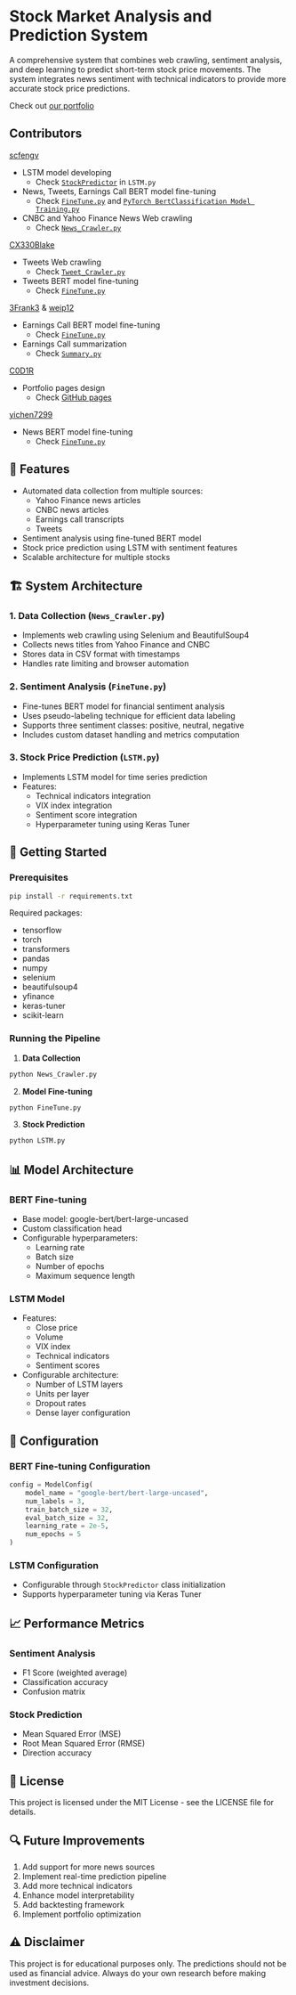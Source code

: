 # Stock Market Analysis and Prediction System

A comprehensive system that combines web crawling, sentiment analysis, and deep learning to predict short-term stock price movements. The system integrates news sentiment with technical indicators to provide more accurate stock price predictions.

Check out [our portfolio](https://scfengv.github.io/GDSC-ai-stock/)

## Contributors
[scfengv](https://github.com/scfengv)
- LSTM model developing
  - Check [`StockPredictor`](https://github.com/scfengv/GDSC-ai-stock/blob/main/LSTM.py) in `LSTM.py`
- News, Tweets, Earnings Call BERT model fine-tuning
  - Check [`FineTune.py`](https://github.com/scfengv/GDSC-ai-stock/blob/main/FineTune.py) and [`PyTorch BertClassification Model Training.py`](https://github.com/scfengv/GDSC-ai-stock/blob/main/PyTorch%20BertClassification%20Model%20Training.py)
- CNBC and Yahoo Finance News Web crawling
  - Check [`News_Crawler.py`](https://github.com/scfengv/GDSC-ai-stock/blob/main/News_Crawler.py)

[CX330Blake](https://github.com/CX330Blake)
- Tweets Web crawling
  - Check [`Tweet_Crawler.py`](https://github.com/scfengv/GDSC-ai-stock/blob/main/Tweet_Crawler.py)
- Tweets BERT model fine-tuning
  - Check [`FineTune.py`](https://github.com/scfengv/GDSC-ai-stock/blob/main/FineTune.py)

[3Frank3](https://github.com/3Frank3) & [weip12](https://github.com/weip12)
- Earnings Call BERT model fine-tuning
  - Check [`FineTune.py`](https://github.com/scfengv/GDSC-ai-stock/blob/main/FineTune.py)
- Earnings Call summarization
  - Check [`Summary.py`](https://github.com/scfengv/GDSC-ai-stock/blob/main/data/Earnings%20Call/Summary.py)

[C0D1R](https://github.com/C0D1R)
- Portfolio pages design
  - Check [GitHub pages](https://scfengv.github.io/GDSC-ai-stock/)

[yichen7299](https://github.com/yichen7299)
- News BERT model fine-tuning
  - Check [`FineTune.py`](https://github.com/scfengv/GDSC-ai-stock/blob/main/FineTune.py)

## 🌟 Features

- Automated data collection from multiple sources:
  - Yahoo Finance news articles
  - CNBC news articles
  - Earnings call transcripts
  - Tweets
- Sentiment analysis using fine-tuned BERT model
- Stock price prediction using LSTM with sentiment features
- Scalable architecture for multiple stocks

## 🏗 System Architecture

### 1. Data Collection (`News_Crawler.py`)
- Implements web crawling using Selenium and BeautifulSoup4
- Collects news titles from Yahoo Finance and CNBC
- Stores data in CSV format with timestamps
- Handles rate limiting and browser automation

### 2. Sentiment Analysis (`FineTune.py`)
- Fine-tunes BERT model for financial sentiment analysis
- Uses pseudo-labeling technique for efficient data labeling
- Supports three sentiment classes: positive, neutral, negative
- Includes custom dataset handling and metrics computation

### 3. Stock Price Prediction (`LSTM.py`)
- Implements LSTM model for time series prediction
- Features:
  - Technical indicators integration
  - VIX index integration
  - Sentiment score integration
  - Hyperparameter tuning using Keras Tuner

## 🚀 Getting Started

### Prerequisites
```bash
pip install -r requirements.txt
```

Required packages:
- tensorflow
- torch
- transformers
- pandas
- numpy
- selenium
- beautifulsoup4
- yfinance
- keras-tuner
- scikit-learn

### Running the Pipeline

1. **Data Collection**
```bash
python News_Crawler.py
```

2. **Model Fine-tuning**
```bash
python FineTune.py
```

3. **Stock Prediction**
```bash
python LSTM.py
```

## 📊 Model Architecture

### BERT Fine-tuning
- Base model: google-bert/bert-large-uncased
- Custom classification head
- Configurable hyperparameters:
  - Learning rate
  - Batch size
  - Number of epochs
  - Maximum sequence length

### LSTM Model
- Features:
  - Close price
  - Volume
  - VIX index
  - Technical indicators
  - Sentiment scores
- Configurable architecture:
  - Number of LSTM layers
  - Units per layer
  - Dropout rates
  - Dense layer configuration

## 🔧 Configuration

### BERT Fine-tuning Configuration
```python
config = ModelConfig(
    model_name = "google-bert/bert-large-uncased",
    num_labels = 3,
    train_batch_size = 32,
    eval_batch_size = 32,
    learning_rate = 2e-5,
    num_epochs = 5
)
```

### LSTM Configuration
- Configurable through `StockPredictor` class initialization
- Supports hyperparameter tuning via Keras Tuner

## 📈 Performance Metrics

### Sentiment Analysis
- F1 Score (weighted average)
- Classification accuracy
- Confusion matrix

### Stock Prediction
- Mean Squared Error (MSE)
- Root Mean Squared Error (RMSE)
- Direction accuracy

## 📝 License

This project is licensed under the MIT License - see the LICENSE file for details.

## 🔍 Future Improvements

1. Add support for more news sources
2. Implement real-time prediction pipeline
3. Add more technical indicators
4. Enhance model interpretability
5. Add backtesting framework
6. Implement portfolio optimization

## ⚠️ Disclaimer

This project is for educational purposes only. The predictions should not be used as financial advice. Always do your own research before making investment decisions.
